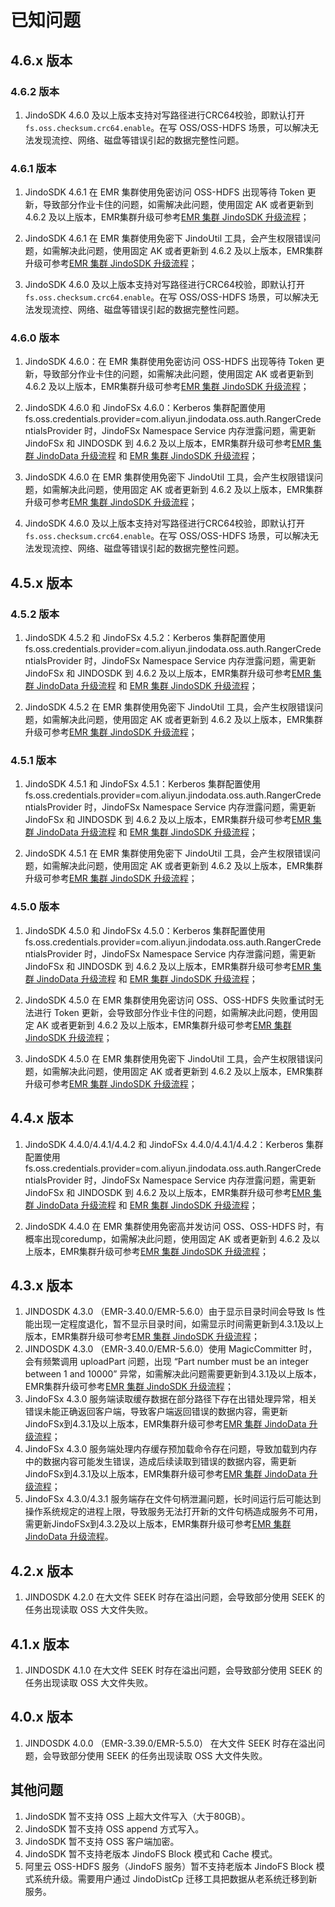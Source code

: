 # 已知问题

## 4.6.x 版本

### 4.6.2 版本

1. JindoSDK 4.6.0 及以上版本支持对写路径进行CRC64校验，即默认打开`fs.oss.checksum.crc64.enable`。在写 OSS/OSS-HDFS 场景，可以解决无法发现流控、网络、磁盘等错误引起的数据完整性问题。

### 4.6.1 版本

1. JindoSDK 4.6.1 在 EMR 集群使用免密访问 OSS-HDFS 出现等待 Token 更新，导致部分作业卡住的问题，如需解决此问题，使用固定 AK 或者更新到 4.6.2 及以上版本，EMR集群升级可参考[EMR 集群 JindoSDK 升级流程](/docs/user/4.x/4.6.x/emr_upgrade_jindosdk_emr-next.md)；

2. JindoSDK 4.6.1 在 EMR 集群使用免密下 JindoUtil 工具，会产生权限错误问题，如需解决此问题，使用固定 AK 或者更新到 4.6.2 及以上版本，EMR集群升级可参考[EMR 集群 JindoSDK 升级流程](/docs/user/4.x/4.6.x/emr_upgrade_jindosdk_emr-next.md)；

3. JindoSDK 4.6.0 及以上版本支持对写路径进行CRC64校验，即默认打开`fs.oss.checksum.crc64.enable`。在写 OSS/OSS-HDFS 场景，可以解决无法发现流控、网络、磁盘等错误引起的数据完整性问题。

### 4.6.0 版本

1. JindoSDK 4.6.0：在 EMR 集群使用免密访问 OSS-HDFS 出现等待 Token 更新，导致部分作业卡住的问题，如需解决此问题，使用固定 AK 或者更新到 4.6.2 及以上版本，EMR集群升级可参考[EMR 集群 JindoSDK 升级流程](/docs/user/4.x/4.6.x/emr_upgrade_jindosdk_emr-next.md)；
2. JindoSDK 4.6.0 和 JindoFSx 4.6.0：Kerberos 集群配置使用 fs.oss.credentials.provider=com.aliyun.jindodata.oss.auth.RangerCredentialsProvider 时，JindoFSx Namespace Service 内存泄露问题，需更新 JindoFSx 和 JINDOSDK 到 4.6.2 及以上版本，EMR集群升级可参考[EMR 集群 JindoData 升级流程](/docs/user/4.x/4.6.x/emr_upgrade_jindodata_emr-next.md)
   和 [EMR 集群 JindoSDK 升级流程](/docs/user/4.x/4.6.x/emr_upgrade_jindosdk_emr-next.md)；

3. JindoSDK 4.6.0 在 EMR 集群使用免密下 JindoUtil 工具，会产生权限错误问题，如需解决此问题，使用固定 AK 或者更新到 4.6.2 及以上版本，EMR集群升级可参考[EMR 集群 JindoSDK 升级流程](/docs/user/4.x/4.6.x/emr_upgrade_jindosdk_emr-next.md)；

4. JindoSDK 4.6.0 及以上版本支持对写路径进行CRC64校验，即默认打开`fs.oss.checksum.crc64.enable`。在写 OSS/OSS-HDFS 场景，可以解决无法发现流控、网络、磁盘等错误引起的数据完整性问题。

## 4.5.x 版本

### 4.5.2 版本

1. JindoSDK 4.5.2 和 JindoFSx 4.5.2：Kerberos 集群配置使用 fs.oss.credentials.provider=com.aliyun.jindodata.oss.auth.RangerCredentialsProvider 时，JindoFSx Namespace Service 内存泄露问题，需更新 JindoFSx 和 JINDOSDK 到 4.6.2 及以上版本，EMR集群升级可参考[EMR 集群 JindoData 升级流程](../emr_upgrade_jindodata_emr-next.md)
   和 [EMR 集群 JindoSDK 升级流程](/docs/user/4.x/4.5.x/emr_upgrade_jindosdk_emr-next.md)；


2. JindoSDK 4.5.2 在 EMR 集群使用免密下 JindoUtil 工具，会产生权限错误问题，如需解决此问题，使用固定 AK 或者更新到 4.6.2 及以上版本，EMR集群升级可参考[EMR 集群 JindoSDK 升级流程](/docs/user/4.x/4.6.x/emr_upgrade_jindosdk_emr-next.md)；

### 4.5.1 版本

1. JindoSDK 4.5.1 和 JindoFSx 4.5.1：Kerberos 集群配置使用 fs.oss.credentials.provider=com.aliyun.jindodata.oss.auth.RangerCredentialsProvider 时，JindoFSx Namespace Service 内存泄露问题，需更新 JindoFSx 和 JINDOSDK 到 4.6.2 及以上版本，EMR集群升级可参考[EMR 集群 JindoData 升级流程](../emr_upgrade_jindodata_emr-next.md)
   和 [EMR 集群 JindoSDK 升级流程](/docs/user/4.x/4.5.x/emr_upgrade_jindosdk_emr-next.md)；

2. JindoSDK 4.5.1 在 EMR 集群使用免密下 JindoUtil 工具，会产生权限错误问题，如需解决此问题，使用固定 AK 或者更新到 4.6.2 及以上版本，EMR集群升级可参考[EMR 集群 JindoSDK 升级流程](/docs/user/4.x/4.6.x/emr_upgrade_jindosdk_emr-next.md)；

### 4.5.0 版本

1. JindoSDK 4.5.0 和 JindoFSx 4.5.0：Kerberos 集群配置使用 fs.oss.credentials.provider=com.aliyun.jindodata.oss.auth.RangerCredentialsProvider 时，JindoFSx Namespace Service 内存泄露问题，需更新 JindoFSx 和 JINDOSDK 到 4.6.2 及以上版本，EMR集群升级可参考[EMR 集群 JindoData 升级流程](../emr_upgrade_jindodata_emr-next.md)
   和 [EMR 集群 JindoSDK 升级流程](/docs/user/4.x/4.5.x/emr_upgrade_jindosdk_emr-next.md)；

2. JindoSDK 4.5.0 在 EMR 集群使用免密访问 OSS、OSS-HDFS 失败重试时无法进行 Token 更新，会导致部分作业卡住的问题，如需解决此问题，使用固定 AK 或者更新到 4.6.2 及以上版本，EMR集群升级可参考[EMR 集群 JindoSDK 升级流程](/docs/user/4.x/4.6.x/emr_upgrade_jindosdk_emr-next.md)；

3. JindoSDK 4.5.0 在 EMR 集群使用免密下 JindoUtil 工具，会产生权限错误问题，如需解决此问题，使用固定 AK 或者更新到 4.6.2 及以上版本，EMR集群升级可参考[EMR 集群 JindoSDK 升级流程](/docs/user/4.x/4.6.x/emr_upgrade_jindosdk_emr-next.md)；

## 4.4.x 版本

1. JindoSDK 4.4.0/4.4.1/4.4.2 和 JindoFSx 4.4.0/4.4.1/4.4.2：Kerberos 集群配置使用 fs.oss.credentials.provider=com.aliyun.jindodata.oss.auth.RangerCredentialsProvider 时，JindoFSx Namespace Service 内存泄露问题，需更新 JindoFSx 和 JINDOSDK 到 4.6.2 及以上版本，EMR集群升级可参考[EMR 集群 JindoData 升级流程](/docs/user/4.x/4.4.x/emr_upgrade_jindodata_emr-next.md)
   和 [EMR 集群 JindoSDK 升级流程](/docs/user/4.x/4.4.x/emr_upgrade_jindosdk_emr-next.md)；

2. JindoSDK 4.4.0 在 EMR 集群使用免密高并发访问 OSS、OSS-HDFS 时，有概率出现coredump，如需解决此问题，使用固定 AK 或者更新到 4.6.2 及以上版本，EMR集群升级可参考[EMR 集群 JindoSDK 升级流程](/docs/user/4.x/4.6.x/emr_upgrade_jindosdk_emr-next.md)；

## 4.3.x 版本

1. JINDOSDK 4.3.0 （EMR-3.40.0/EMR-5.6.0）由于显示目录时间会导致 ls 性能出现一定程度退化，暂不显示目录时间，如需显示时间需更新到4.3.1及以上版本，EMR集群升级可参考[EMR 集群 JindoSDK 升级流程](emr_upgrade.md)；
2. JINDOSDK 4.3.0 （EMR-3.40.0/EMR-5.6.0）使用 MagicCommitter 时，会有频繁调用 uploadPart 问题，出现 “Part number must be an integer between 1 and 10000” 异常，如需解决此问题需要更新到4.3.1及以上版本，EMR集群升级可参考[EMR 集群 JindoSDK 升级流程](emr_upgrade.md)；
3. JindoFSx 4.3.0 服务端读取缓存数据在部分路径下存在出错处理异常，相关错误未能正确返回客户端，导致客户端返回错误的数据内容，需更新JindoFSx到4.3.1及以上版本，EMR集群升级可参考[EMR 集群 JindoData 升级流程](emr_upgrade_jindodata.md)；
4. JindoFSx 4.3.0 服务端处理内存缓存预加载命令存在问题，导致加载到内存中的数据内容可能发生错误，造成后续读取到错误的数据内容，需更新JindoFSx到4.3.1及以上版本，EMR集群升级可参考[EMR 集群 JindoData 升级流程](emr_upgrade_jindodata.md)；
5. JindoFSx 4.3.0/4.3.1 服务端存在文件句柄泄漏问题，长时间运行后可能达到操作系统规定的进程上限，导致服务无法打开新的文件句柄造成服务不可用，需更新JindoFSx到4.3.2及以上版本，EMR集群升级可参考[EMR 集群 JindoData 升级流程](emr_upgrade_jindodata.md)。

## 4.2.x 版本

1. JINDOSDK 4.2.0 在大文件 SEEK 时存在溢出问题，会导致部分使用 SEEK 的任务出现读取 OSS 大文件失败。

## 4.1.x 版本

1. JINDOSDK 4.1.0 在大文件 SEEK 时存在溢出问题，会导致部分使用 SEEK 的任务出现读取 OSS 大文件失败。


## 4.0.x 版本

1. JINDOSDK 4.0.0 （EMR-3.39.0/EMR-5.5.0） 在大文件 SEEK 时存在溢出问题，会导致部分使用 SEEK 的任务出现读取 OSS 大文件失败。

## 其他问题
1. JindoSDK 暂不支持 OSS 上超大文件写入（大于80GB）。
2. JindoSDK 暂不支持 OSS append 方式写入。
3. JindoSDK 暂不支持 OSS 客户端加密。
4. JindoSDK 暂不支持老版本 JindoFS Block 模式和 Cache 模式。
5. 阿里云 OSS-HDFS 服务（JindoFS 服务）暂不支持老版本 JindoFS Block 模式系统升级。需要用户通过 JindoDistCp 迁移工具把数据从老系统迁移到新服务。


